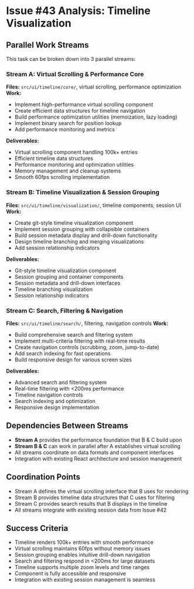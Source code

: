 # Issue #43 Analysis: Timeline Visualization

## Parallel Work Streams

This task can be broken down into 3 parallel streams:

### Stream A: Virtual Scrolling & Performance Core
**Files:** `src/ui/timeline/core/`, virtual scrolling, performance optimization
**Work:**
- Implement high-performance virtual scrolling component
- Create efficient data structures for timeline navigation
- Build performance optimization utilities (memoization, lazy loading)
- Implement binary search for position lookup
- Add performance monitoring and metrics

**Deliverables:**
- Virtual scrolling component handling 100k+ entries
- Efficient timeline data structures
- Performance monitoring and optimization utilities
- Memory management and cleanup systems
- Smooth 60fps scrolling implementation

### Stream B: Timeline Visualization & Session Grouping
**Files:** `src/ui/timeline/visualization/`, timeline components, session UI
**Work:**
- Create git-style timeline visualization component
- Implement session grouping with collapsible containers
- Build session metadata display and drill-down functionality
- Design timeline branching and merging visualizations
- Add session relationship indicators

**Deliverables:**
- Git-style timeline visualization component
- Session grouping and container components
- Session metadata and drill-down interfaces
- Timeline branching visualization
- Session relationship indicators

### Stream C: Search, Filtering & Navigation
**Files:** `src/ui/timeline/search/`, filtering, navigation controls
**Work:**
- Build comprehensive search and filtering system
- Implement multi-criteria filtering with real-time results
- Create navigation controls (scrubbing, zoom, jump-to-date)
- Add search indexing for fast operations
- Build responsive design for various screen sizes

**Deliverables:**
- Advanced search and filtering system
- Real-time filtering with <200ms performance
- Timeline navigation controls
- Search indexing and optimization
- Responsive design implementation

## Dependencies Between Streams
- **Stream A** provides the performance foundation that B & C build upon
- **Stream B & C** can work in parallel after A establishes virtual scrolling
- All streams coordinate on data formats and component interfaces
- Integration with existing React architecture and session management

## Coordination Points
- Stream A defines the virtual scrolling interface that B uses for rendering
- Stream B provides timeline data structures that C uses for filtering
- Stream C provides search results that B displays in the timeline
- All streams integrate with existing session data from Issue #42

## Success Criteria
- Timeline renders 100k+ entries with smooth performance
- Virtual scrolling maintains 60fps without memory issues
- Session grouping enables intuitive drill-down navigation
- Search and filtering respond in <200ms for large datasets
- Timeline supports multiple zoom levels and time ranges
- Component is fully accessible and responsive
- Integration with existing session management is seamless